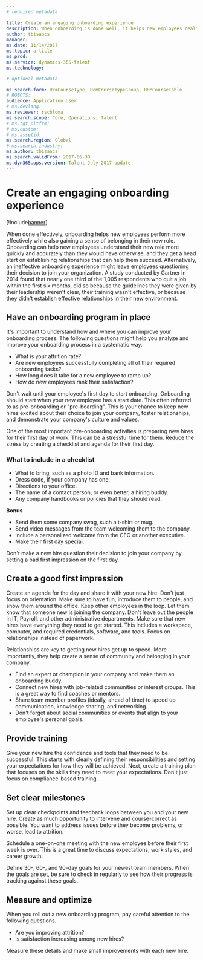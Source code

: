 ```yaml
---
# required metadata

title: Create an engaging onboarding experience
description: When onboarding is done well, it helps new employees realize a sense of belonging in their new organization.
author: tbisaacs
manager:
ms.date: 11/14/2017
ms.topic: article
ms.prod:
ms.service: dynamics-365-talent
ms.technology:

# optional metadata

ms.search.form: HcmCourseType, HcmCourseTypeGroup, HRMCourseTable
# ROBOTS:
audience: Application User
# ms.devlang:
ms.reviewer: rschloma
ms.search.scope: Core, Operations, Talent
# ms.tgt_pltfrm:
# ms.custom:
# ms.assetid:
ms.search.region: Global
# ms.search.industry:
ms.author: tbisaacs
ms.search.validFrom: 2017-06-30
ms.dyn365.ops.version: Talent July 2017 update
---
```


# Create an engaging onboarding experience

[!include[banner](includes/banner.md)]

When done effectively, onboarding helps new employees perform more effectively while also gaining a sense of belonging in their new role. Onboarding can help new employees understand their new role more quickly and accurately than they would have otherwise, and they get a head start on establishing relationships that can help them succeed. Alternatively, an ineffective onboarding experience might leave employees questioning their decision to join your organization. A study conducted by Gartner in 2014 found that nearly one third of the 1,005 respondents who quit a job within the first six months, did so because the guidelines they were given by their leadership weren't clear, their training wasn't effective, or because they didn't establish effective relationships in their new environment.

## Have an onboarding program in place
It's important to understand how and where you can improve your onboarding process. The following questions might help you analyze and improve your onboarding process in a systematic way.

- What is your attrition rate?
- Are new employees successfully completing all of their required onboarding tasks?
- How long does it take for a new employee to ramp up?
- How do new employees rank their satisfaction?

Don't wait until your employee's first day to start onboarding. Onboarding should start when your new employee has a start date. This often referred to as pre-onboarding or "pre-boarding". This is your chance to keep new hires excited about their choice to join your company, foster relationships, and demonstrate your company's culture and values.

One of the most important pre-onboarding activities is preparing new hires for their first day of work. This can be a stressful time for them. Reduce the stress by creating a checklist and agenda for their first day.

### What to include in a checklist

- What to bring, such as a photo ID and bank information.
- Dress code, if your company has one.
- Directions to your office.
- The name of a contact person, or even better, a hiring buddy.
- Any company handbooks or policies that they should read.

**Bonus**

- Send them some company swag, such a t-shirt or mug.
- Send video messages from the team welcoming them to the company.
- Include a personalized welcome from the CEO or another executive.
- Make their first day special.

Don't make a new hire question their decision to join your company by setting a bad first impression on the first day.

## Create a good first impression

Create an agenda for the day and share it with your new hire. Don't just focus on orientation. Make sure to have fun, introduce them to people, and show them around the office. Keep other employees in the loop. Let them know that someone new is joining the company. Don't leave out the people in IT, Payroll, and other administrative departments. Make sure that new hires have everything they need to get started. This includes a workspace, computer, and required credentials, software, and tools. Focus on relationships instead of paperwork.

Relationships are key to getting new hires get up to speed. More importantly, they help create a sense of community and belonging in your company.

- Find an expert or champion in your company and make them an onboarding buddy.
- Connect new hires with job-related communities or interest groups. This is a great way to find coaches or mentors.
- Share team member profiles (ideally, ahead of time) to speed up communication, knowledge sharing, and networking.
- Don't forget about social communities or events that align to your employee's personal goals.

## Provide training

Give your new hire the confidence and tools that they need to be successful. This starts with clearly defining their responsibilities and setting your expectations for how they will be achieved. Next, create a training plan that focuses on the skills they need to meet your expectations. Don't just focus on compliance-based training.

## Set clear milestones

Set up clear checkpoints and feedback loops between you and your new hire. Create as much opportunity to intervene and course-correct as possible. You want to address issues before they become problems, or worse, lead to attrition.

Schedule a one-on-one meeting with the new employee before their first week is over. This is a great time to discuss expectations, work styles, and career growth.

Define 30-, 60-, and 90-day goals for your newest team members. When the goals are set, be sure to check in regularly to see how their progress is tracking against these goals.

## Measure and optimize

When you roll out a new onboarding program, pay careful attention to the following questions. 

- Are you improving attrition?
- Is satisfaction increasing among new hires? 

Measure these details and make small improvements with each new hire.

